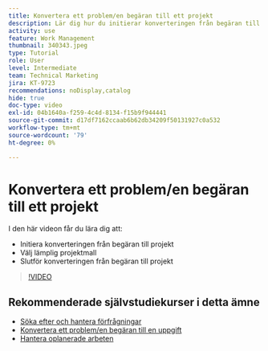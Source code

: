 ```yaml
---
title: Konvertera ett problem/en begäran till ett projekt
description: Lär dig hur du initierar konverteringen från begäran till projekt, väljer lämplig projektmall och slutför konverteringen.
activity: use
feature: Work Management
thumbnail: 340343.jpeg
type: Tutorial
role: User
level: Intermediate
team: Technical Marketing
jira: KT-9723
recommendations: noDisplay,catalog
hide: true
doc-type: video
exl-id: 04b1640a-f259-4c4d-8134-f15b9f944441
source-git-commit: d17df7162ccaab6b62db34209f50131927c0a532
workflow-type: tm+mt
source-wordcount: '79'
ht-degree: 0%

---
```


# Konvertera ett problem/en begäran till ett projekt

I den här videon får du lära dig att:

* Initiera konverteringen från begäran till projekt
* Välj lämplig projektmall
* Slutför konverteringen från begäran till projekt

>[!VIDEO](https://video.tv.adobe.com/v/3446626/?quality=12&learn=on&enablevpops&captions=swe)


## Rekommenderade självstudiekurser i detta ämne

* [Söka efter och hantera förfrågningar](/help/manage-work/issues-requests/find-requests.md)
* [Konvertera ett problem/en begäran till en uppgift](/help/manage-work/issues-requests/convert-issues-to-other-work-items.md)
* [Hantera oplanerade arbeten](/help/manage-work/issues-requests/handle-unplanned-work.md)
